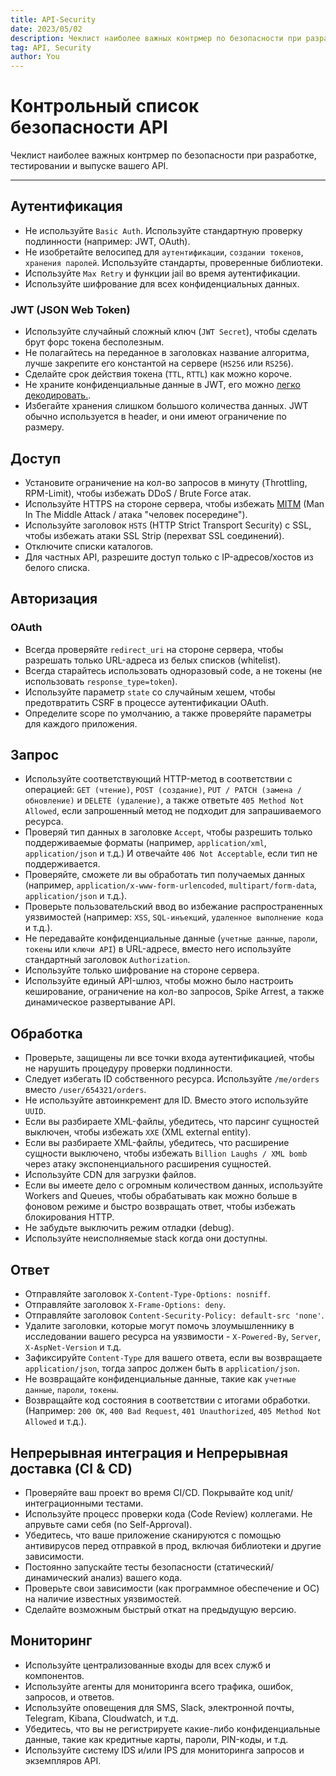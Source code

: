 ```yaml
---
title: API-Security
date: 2023/05/02
description: Чеклист наиболее важных контрмер по безопасности при разработке, тестировании и выпуске вашего API.
tag: API, Security
author: You
---
```


# Контрольный список безопасности API
Чеклист наиболее важных контрмер по безопасности при разработке, тестировании и выпуске вашего API.


---

## Аутентификация
- Не используйте `Basic Auth`. Используйте стандартную проверку подлинности (например: JWT, OAuth).
- Не изобретайте велосипед для `аутентификации`, `создании токенов`, `хранения паролей`. Используйте стандарты, проверенные библиотеки.
- Используйте `Max Retry` и функции jail во время аутентификации.
- Используйте шифрование для всех конфиденциальных данных.

### JWT (JSON Web Token)
- Используйте случайный сложный ключ (`JWT Secret`), чтобы сделать брут форс токена бесполезным.
- Не полагайтесь на переданное в заголовках название алгоритма, лучше закрепите его константой на сервере (`HS256` или `RS256`).
- Сделайте срок действия токена (`TTL`, `RTTL`) как можно короче.
- Не храните конфиденциальные данные в JWT, его можно [легко декодировать.](https://jwt.io/#debugger-io).
- Избегайте хранения слишком большого количества данных. JWT обычно используется в header, и они имеют ограничение по размеру.

## Доступ
- Установите ограничение на кол-во запросов в минуту (Throttling, RPM-Limit), чтобы избежать DDoS / Brute Force атак.
- Используйте HTTPS на стороне сервера, чтобы избежать [MITM](https://ru.wikipedia.org/wiki/Атака_посредника) (Man In The Middle Attack / атака "человек посередине").
- Используйте заголовок `HSTS` (HTTP Strict Transport Security) с SSL, чтобы избежать атаки SSL Strip (перехват SSL соединений).
- Отключите списки каталогов.
- Для частных API, разрешите доступ только с IP-адресов/хостов из белого списка.

## Авторизация

### OAuth
- Всегда проверяйте `redirect_uri` на стороне сервера, чтобы разрешать только URL-адреса из белых списков (whitelist).
- Всегда старайтесь использовать одноразовый code, а не токены (не использовать `response_type=token`).
- Используйте параметр `state` со случайным хешем, чтобы предотвратить CSRF в процессе аутентификации OAuth.
- Определите scope по умолчанию, а также проверяйте параметры для каждого приложения.

## Запрос
- Используйте соответствующий HTTP-метод в соответствии с операцией: `GET (чтение)`, `POST (создание)`, `PUT / PATCH (замена / обновление)` и `DELETE (удаление)`, а также ответьте `405 Method Not Allowed`, если запрошенный метод не подходит для запрашиваемого ресурса.
- Проверяй тип данных в заголовке `Accept`, чтобы разрешить только поддерживаемые форматы (например, `application/xml`, `application/json` и т.д.) И отвечайте `406 Not Acceptable`, если тип не поддерживается.
- Проверяйте, сможете ли вы обработать тип получаемых данных (например, `application/x-www-form-urlencoded`, `multipart/form-data`, `application/json` и т.д.).
- Проверьте пользовательский ввод во избежание распространенных уязвимостей (например: `XSS`, `SQL-инъекций`, `удаленное выполнение кода` и т.д.).
- Не передавайте конфиденциальные данные (`учетные данные`, `пароли`, `токены` или `ключи API`) в URL-адресе, вместо него используйте стандартный заголовок `Authorization`.
- Используйте только шифрование на стороне сервера.
- Используйте единый API-шлюз, чтобы можно было настроить кеширование, ограничение на кол-во запросов, Spike Arrest, а также динамическое развертывание API.

## Обработка
- Проверьте, защищены ли все точки входа аутентификацией, чтобы не нарушить процедуру проверки подлинности.
- Следует избегать ID собственного ресурса. Используйте `/me/orders` вместо `/user/654321/orders`.
- Не используйте автоинкремент для ID. Вместо этого используйте `UUID`.
- Если вы разбираете XML-файлы, убедитесь, что парсинг сущностей выключен, чтобы избежать `XXE` (XML external entity).
- Если вы разбираете XML-файлы, убедитесь, что расширение сущности выключено, чтобы избежать `Billion Laughs / XML bomb` через атаку экспоненциального расширения сущностей.
- Используйте CDN для загрузки файлов.
- Если вы имеете дело с огромным количеством данных, используйте Workers and Queues, чтобы обрабатывать как можно больше в фоновом режиме и быстро возвращать ответ, чтобы избежать блокирования HTTP.
- Не забудьте выключить режим отладки (debug).
- Используйте неисполняемые stack когда они доступны.

## Ответ
- Отправляйте заголовок `X-Content-Type-Options: nosniff`.
- Отправляйте заголовок `X-Frame-Options: deny`.
- Отправляйте заголовок `Content-Security-Policy: default-src 'none'`.
- Удалите заголовки, которые могут помочь злоумышленнику в исследовании вашего ресурса на уязвимости - `X-Powered-By`, `Server`, `X-AspNet-Version` и т.д.
- Зафиксируйте `Content-Type` для вашего ответа, если вы возвращаете `application/json`, тогда запрос должен быть в `application/json`.
- Не возвращайте конфиденциальные данные, такие как `учетные данные`, `пароли`, `токены`.
- Возвращайте код состояния в соответствии с итогами обработки. (Например: `200 OK`, `400 Bad Request`, `401 Unauthorized`, `405 Method Not Allowed` и т.д.).

## Непрерывная интеграция и Непрерывная доставка (CI & CD)
- Проверяйте ваш проект во время CI/CD. Покрывайте код unit/интеграционными тестами.
- Используйте процесс проверки кода (Code Review) коллегами. Не апрувьте сами себя (no Self-Approval).
- Убедитесь, что ваше приложение сканируются с помощью антивирусов перед отправкой в прод, включая библиотеки и другие зависимости.
- Постоянно запускайте тесты безопасности (статический/динамический анализ) вашего кода.
- Проверьте свои зависимости (как программное обеспечение и ОС) на наличие известных уязвимостей.
- Сделайте возможным быстрый откат на предыдущую версию.

## Мониторинг
- Используйте централизованные входы для всех служб и компонентов.
- Используйте агенты для мониторинга всего трафика, ошибок, запросов, и ответов.
- Используйте оповещения для SMS, Slack, электронной почты, Telegram, Kibana, Cloudwatch, и т.д.
- Убедитесь, что вы не регистрируете какие-либо конфиденциальные данные, такие как кредитные карты, пароли, PIN-коды, и т.д.
- Используйте систему IDS и/или IPS для мониторинга запросов и экземпляров API.

